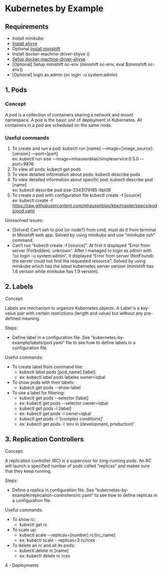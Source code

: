 # Kubernetes by Example

## Requirements

- Install minikube
- [Install xhyve](https://github.com/mist64/xhyve)
- Optional [Install minishift](https://docs.openshift.org/latest/minishift/getting-started/installing.html)
- Install docker-machine-driver-xhyve ()
- [Setup docker-machine-driver-xhyve](https://docs.openshift.org/latest/minishift/getting-started/setting-up-driver-plugin.html#xhyve-driver-install)
- [Optional] Setup minishift oc-env (minishift oc-env, eval $(minishift oc-env))
- [Optional] login as admin (oc login -u system:admin)

## 1. Pods

### Concept

A pod is a collection of containers sharing a network and mount namespace. A pod is the basic unit of deployment in Kubernetes. All containers in a pod are scheduled on the same node.

### Useful commands

1. To create and run a pod:
   kubectl run [name] —image=[image_source]:[version] —port=[port]  
   ex: kubectl run sise --image=mhausenblas/simpleservice:0.5.0 --port=9876
2. To view all pods:
   kubectl get pods
3. To view detailed information about pods:
   kubectl describe pods
4. To view detailed information about specific pod:
   kubectl describe pod [name]   
   ex: kubectl describe pod sise-2343179185-9pl08
5. To create a pod with configuration file
   kubectl create -f [source]  
   ex: kubectl create -f https://raw.githubusercontent.com/mhausenblas/kbe/master/specs/pods/pod.yaml

Unresolved issues:
- [Solved] Can’t ssh to pod (or node?) from cmd, must do it from terminal in Minishift web app. Solved by using minikube and use “minikube ssh” command.
- Can’t run “kubectl create -f [source]”. At first it displayed “Error from server (Forbidden): unknown”. After I managed to login as admin with “oc login -u system:admin”, it displayed “Error from server (NotFound): the server could not find the requested resource”. Solved by using minikube which has the latest kubernetes server version (minishift has 1.6 version while minikube has 1.9 version).

## 2. Labels

Concept: 

Labels are mechanism to organize Kubernetes objects. A Label is a key-value pair with certain restrictions (length and value) but without any pre-defined meaning.

Steps:

- Define label in a configuration file. See “kubernetes-by-example/labels/pod.yaml” file to see how to define labels in a configuration file.

Useful commands:

- To create label from command line:
    - kubectl label pods [pod_name] [label]
    - ex: kubectl label pods labelex owner=iqbal
- To show pods with their labels:
    - kubectl get pods --show-label
- To use a label for filtering:
    - kubectl get pods --selector [label]
    - ex: kubectl get pods --selector owner=iqbal
    - kubectl get pods -l [label]
    - ex: kubectl get pods -l owner=iqbal
    - kubectl get pods -l ‘[complex conditions]’
    - ex: kubectl get pods -l ‘env in (development, production)’

## 3. Replication Controllers

Concept:

A replication controller (RC) is a supervisor for long-running pods. An RC will launch a specified number of pods called “replicas” and makes sure that they keep running.

Steps:

- Define a replica in configuration file. See “kubernetes-by-example/replication-controllers/rc.yaml” to see how to define replicas in a configuration file.

Useful commands:

- To show rc:
    - kubectl get rc
- To scale up:
    - kubectl scale --replicas=[number] rc/[rc_name]
    - ex: kubectl scale --replicas=3 rc/rcex
- To delete an rc and all its pods:
    - kubectl delete rc [name]
    - ex: kubectl delete rc rcex

4 - Deployments

